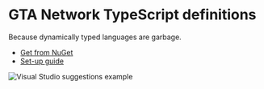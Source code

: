 # GTA Network TypeScript definitions

Because dynamically typed languages are garbage.

* [Get from NuGet](https://www.nuget.org/packages/types-gtanetwork/)
* [Set-up guide](https://wiki.gtanet.work/index.php?title=Setting_Up_a_Development_Environment_on_Windows#Optional_TypeScript_autocompletion)

![Visual Studio suggestions example](https://wiki.gtanet.work/images/5/5c/TypeScriptExample.png)
